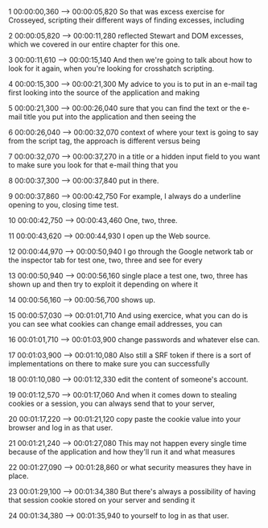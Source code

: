 1
00:00:00,360 --> 00:00:05,820
So that was excess exercise for Crosseyed, scripting their different ways of finding excesses, including

2
00:00:05,820 --> 00:00:11,280
reflected Stewart and DOM excesses, which we covered in our entire chapter for this one.

3
00:00:11,610 --> 00:00:15,140
And then we're going to talk about how to look for it again, when you're looking for crosshatch scripting.

4
00:00:15,300 --> 00:00:21,300
My advice to you is to put in an e-mail tag first looking into the source of the application and making

5
00:00:21,300 --> 00:00:26,040
sure that you can find the text or the e-mail title you put into the application and then seeing the

6
00:00:26,040 --> 00:00:32,070
context of where your text is going to say from the script tag, the approach is different versus being

7
00:00:32,070 --> 00:00:37,270
in a title or a hidden input field to you want to make sure you look for that e-mail thing that you

8
00:00:37,300 --> 00:00:37,840
put in there.

9
00:00:37,860 --> 00:00:42,750
For example, I always do a underline opening to you, closing time test.

10
00:00:42,750 --> 00:00:43,460
One, two, three.

11
00:00:43,620 --> 00:00:44,930
I open up the Web source.

12
00:00:44,970 --> 00:00:50,940
I go through the Google network tab or the inspector tab for test one, two, three and see for every

13
00:00:50,940 --> 00:00:56,160
single place a test one, two, three has shown up and then try to exploit it depending on where it

14
00:00:56,160 --> 00:00:56,700
shows up.

15
00:00:57,030 --> 00:01:01,710
And using exercice, what you can do is you can see what cookies can change email addresses, you can

16
00:01:01,710 --> 00:01:03,900
change passwords and whatever else can.

17
00:01:03,900 --> 00:01:10,080
Also still a SRF token if there is a sort of implementations on there to make sure you can successfully

18
00:01:10,080 --> 00:01:12,330
edit the content of someone's account.

19
00:01:12,570 --> 00:01:17,060
And when it comes down to stealing cookies or a session, you can always send that to your server,

20
00:01:17,220 --> 00:01:21,120
copy paste the cookie value into your browser and log in as that user.

21
00:01:21,240 --> 00:01:27,080
This may not happen every single time because of the application and how they'll run it and what measures

22
00:01:27,090 --> 00:01:28,860
or what security measures they have in place.

23
00:01:29,100 --> 00:01:34,380
But there's always a possibility of having that session cookie stored on your server and sending it

24
00:01:34,380 --> 00:01:35,940
to yourself to log in as that user.


